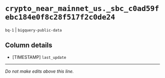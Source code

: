 # `crypto_near_mainnet_us._sbc_c0ad59febc184e0f8c28f517f2c0de24`
`bq-1` | `bigquery-public-data`

## Column details
* [TIMESTAMP] `last_update`

-------------------------------------------------------------------------------
*Do not make edits above this line.*
